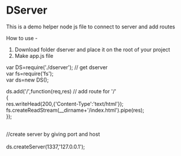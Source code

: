 # DServer 

This is a demo helper node js file to connect to server and add routes

How to use - <br>
1) Download folder dserver and place it on the root of your project <br>
2) Make app.js file <br>

var DS=require('./dserver');  // get dserver <br>
var fs=require('fs'); 
<br>
var ds=new DS();
<br>


ds.add('/',function(req,res)   //  add route for '/'  <br>
{
<br>
         res.writeHead(200,{'Content-Type':'text/html'}); <br>
          fs.createReadStream(__dirname+'/index.html').pipe(res); <br>
}); 

 <br>
//create server by giving port and host <br>
 <br>
ds.createServer(1337,'127.0.0.1'); <br>
